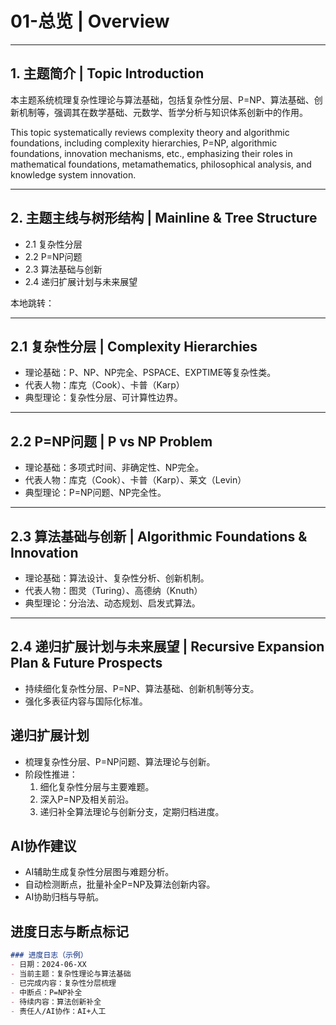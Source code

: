 # 01-总览 | Overview

---

## 1. 主题简介 | Topic Introduction

本主题系统梳理复杂性理论与算法基础，包括复杂性分层、P=NP、算法基础、创新机制等，强调其在数学基础、元数学、哲学分析与知识体系创新中的作用。

This topic systematically reviews complexity theory and algorithmic foundations, including complexity hierarchies, P=NP, algorithmic foundations, innovation mechanisms, etc., emphasizing their roles in mathematical foundations, metamathematics, philosophical analysis, and knowledge system innovation.

---

## 2. 主题主线与树形结构 | Mainline & Tree Structure

- 2.1 复杂性分层
- 2.2 P=NP问题
- 2.3 算法基础与创新
- 2.4 递归扩展计划与未来展望

本地跳转：

---

## 2.1 复杂性分层 | Complexity Hierarchies

- 理论基础：P、NP、NP完全、PSPACE、EXPTIME等复杂性类。
- 代表人物：库克（Cook）、卡普（Karp）
- 典型理论：复杂性分层、可计算性边界。

---

## 2.2 P=NP问题 | P vs NP Problem

- 理论基础：多项式时间、非确定性、NP完全。
- 代表人物：库克（Cook）、卡普（Karp）、莱文（Levin）
- 典型理论：P=NP问题、NP完全性。

---

## 2.3 算法基础与创新 | Algorithmic Foundations & Innovation

- 理论基础：算法设计、复杂性分析、创新机制。
- 代表人物：图灵（Turing）、高德纳（Knuth）
- 典型理论：分治法、动态规划、启发式算法。

---

## 2.4 递归扩展计划与未来展望 | Recursive Expansion Plan & Future Prospects

- 持续细化复杂性分层、P=NP、算法基础、创新机制等分支。
- 强化多表征内容与国际化标准。

## 递归扩展计划

- 梳理复杂性分层、P=NP问题、算法理论与创新。
- 阶段性推进：
  1. 细化复杂性分层与主要难题。
  2. 深入P=NP及相关前沿。
  3. 递归补全算法理论与创新分支，定期归档进度。

## AI协作建议

- AI辅助生成复杂性分层图与难题分析。
- 自动检测断点，批量补全P=NP及算法创新内容。
- AI协助归档与导航。

## 进度日志与断点标记

```markdown
### 进度日志（示例）
- 日期：2024-06-XX
- 当前主题：复杂性理论与算法基础
- 已完成内容：复杂性分层梳理
- 中断点：P=NP补全
- 待续内容：算法创新补全
- 责任人/AI协作：AI+人工
```
<!-- 中断点：复杂性分层/P=NP/算法创新补全 -->

